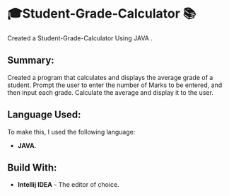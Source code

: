 # 🎓Student-Grade-Calculator 📚
  Created a Student-Grade-Calculator Using JAVA .
 
## Summary:
  Created a program that calculates and displays the average grade of a student. Prompt the user to enter the number of Marks to be entered, and then input each grade. Calculate the average and display it to the user.

## Language Used:
  To make this, I used the following language:
* **JAVA**.

## Build With:
* **Intellij IDEA**  - The editor of choice.
